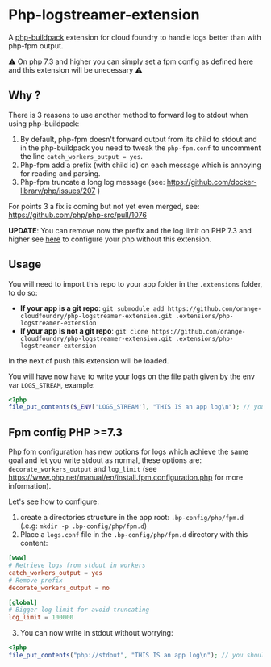 # Php-logstreamer-extension

A [php-buildpack](https://github.com/cloudfoundry/php-buildpack) extension for cloud foundry to handle logs better than with php-fpm output.

:warning: On php 7.3 and higher you can simply set a fpm config as defined [here](#fpm-config-php-73) and this extension will be unecessary :warning:


## Why ? 

There is 3 reasons to use another method to forward log to stdout when using php-buildpack:
1. By default, php-fpm doesn't forward output from its child to stdout and in the php-buildpack you need to tweak the `php-fpm.conf` to uncomment the line `catch_workers_output = yes`.
2. Php-fpm add a prefix (with child id) on each message which is annoying for reading and parsing.
3. Php-fpm truncate a long log message (see: https://github.com/docker-library/php/issues/207 )

For points 3 a fix is coming but not yet even merged, see: https://github.com/php/php-src/pull/1076

**UPDATE**: You can remove now the prefix and the log limit on PHP 7.3 and higher see [here](#fpm-config-php-73) to configure your php without this extension.

## Usage

You will need to import this repo to your app folder in the `.extensions` folder, to do so:

- **If your app is a git repo**: `git submodule add https://github.com/orange-cloudfoundry/php-logstreamer-extension.git .extensions/php-logstreamer-extension`
- **If your app is not a git repo**: `git clone https://github.com/orange-cloudfoundry/php-logstreamer-extension.git .extensions/php-logstreamer-extension`

In the next cf push this extension will be loaded.

You will have now have to write your logs on the file path given by the env var `LOGS_STREAM`, example:

```php
<?php 
file_put_contents($_ENV['LOGS_STREAM'], "THIS IS an app log\n"); // you should see, after hitting your page, in cf logs this line without prefix.
```

## Fpm config PHP >=7.3

Php fom configuration has new options for logs which achieve the same goal and let you write stdout as normal, these options are: `decorate_workers_output` and `log_limit` (see https://www.php.net/manual/en/install.fpm.configuration.php for more information).

Let's see how to configure:
1. create a directories structure in the app root: `.bp-config/php/fpm.d` (.e.g: `mkdir -p .bp-config/php/fpm.d`)
2. Place a `logs.conf` file in the `.bp-config/php/fpm.d` directory with this content:
```conf
[www]
# Retrieve logs from stdout in workers
catch_workers_output = yes
# Remove prefix 
decorate_workers_output = no

[global]
# Bigger log limit for avoid truncating
log_limit = 100000
```
3. You can now write in stdout without worrying:
```php
<?php 
file_put_contents("php://stdout", "THIS IS an app log\n"); // you should see, after hitting your page, in cf logs this line without prefix.
```
